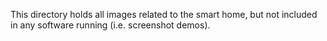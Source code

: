 This directory holds all images related to the smart home, but not included in any software running (i.e. screenshot demos).
